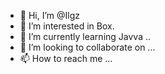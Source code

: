 - 👋 Hi, I’m @Ilgz
- 👀 I’m interested in Box.
- 🌱 I’m currently learning Javva
..
- 💞️ I’m looking to collaborate on ...
- 📫 How to reach me ...

<!---
Ilgz/Ilgz is a ✨ special ✨ repository because its `README.md` (this file) appears on your GitHub profile.
You can click the Preview link to take a look at your changes.
--->
